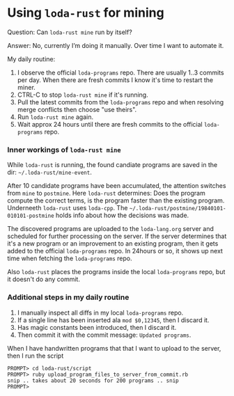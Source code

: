 # Using `loda-rust` for mining

Question: Can `loda-rust mine` run by itself?

Answer: No, currently I’m doing it manually. Over time I want to automate it.

My daily routine:

1. I observe the official `loda-programs` repo. There are usually 1..3 commits per day. When there are fresh commits I know it's time to restart the miner.
2. CTRL-C to stop `loda-rust mine` if it's running.
3. Pull the latest commits from the `loda-programs` repo and when resolving merge conflicts then choose "use theirs".
4. Run `loda-rust mine` again.
5. Wait approx 24 hours until there are fresh commits to the official `loda-programs` repo.

### Inner workings of `loda-rust mine`

While `loda-rust` is running, the found candiate programs are saved in the dir: `~/.loda-rust/mine-event`.

After 10 candidate programs have been accumulated, the attention switches from `mine` to `postmine`.
Here `loda-rust` determines: Does the program compute the correct terms, is the program faster than the existing program.
Underneeth `loda-rust` uses `loda-cpp`.
The `~/.loda-rust/postmine/19840101-010101-postmine` holds info about how the decisions was made.

The discovered programs are uploaded to the `loda-lang.org` server and scheduled for further processing on the server.
If the server determines that it's a new program or an improvement to an existing program, then it gets added to the official `loda-programs` repo.
In 24hours or so, it shows up next time when fetching the `loda-programs` repo.

Also `loda-rust` places the programs inside the local `loda-programs` repo, but it doesn't do any commit.

### Additional steps in my daily routine

1. I manually inspect all diffs in my local `loda-programs` repo. 
2. If a single line has been inserted ala `mod $0,12345`, then I discard it.
3. Has magic constants been introduced, then I discard it.
4. Then commit it with the commit message: `Updated programs`.

When I have handwritten programs that that I want to upload to the server, then I run the script
```
PROMPT> cd loda-rust/script
PROMPT> ruby upload_program_files_to_server_from_commit.rb
snip .. takes about 20 seconds for 200 programs .. snip
PROMPT>
```
